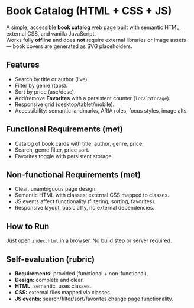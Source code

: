 # Book Catalog (HTML + CSS + JS)

A simple, accessible **book catalog** web page built with semantic HTML, external CSS, and vanilla JavaScript.  
Works fully **offline** and does **not** require external libraries or image assets — book covers are generated as SVG placeholders.

## Features
- Search by title or author (live).
- Filter by genre (tabs).
- Sort by price (asc/desc).
- Add/remove **Favorites** with a persistent counter (`localStorage`).
- Responsive grid (desktop/tablet/mobile).
- Accessibility: semantic landmarks, ARIA roles, focus styles, image alts.

## Functional Requirements (met)
- Catalog of book cards with title, author, genre, price.
- Search, genre filter, price sort.
- Favorites toggle with persistent storage.

## Non-functional Requirements (met)
- Clear, unambiguous page design.
- Semantic HTML with classes; external CSS mapped to classes.
- JS events affect functionality (filtering, sorting, favorites).
- Responsive layout, basic a11y, no external dependencies.


## How to Run
Just open `index.html` in a browser. No build step or server required.

## Self-evaluation (rubric)
- **Requirements:** provided (functional + non-functional).
- **Design:** complete and clear.
- **HTML:** semantic, uses classes.
- **CSS:** external files mapped via classes.
- **JS events:** search/filter/sort/favorites change page functionality.
